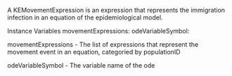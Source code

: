 A KEMovementExpression is an expression that represents the immigration infection in an equation of the epidemiological  model.

Instance Variables
	movementExpressions:		<Dictionary>
	odeVariableSymbol:		<Symbol>

movementExpressions
	- The list of expressions that represent the movement event in an equation, categoried by populationID

odeVariableSymbol
	- The variable name of the ode
